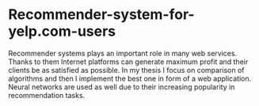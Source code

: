 # Recommender-system-for-yelp.com-users
Recommender systems plays an important role in many web services. Thanks to them Internet platforms can generate maximum profit and their clients be as satisfied as possible. In my thesis I focus on comparison of algorithms and then I implement the best one in form of a web application. Neural networks are used as well due to their increasing popularity in recommendation tasks.
